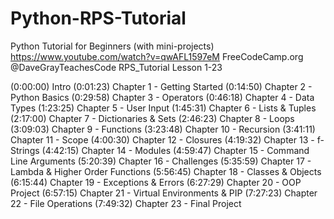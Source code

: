 # Python-RPS-Tutorial
Python Tutorial for Beginners (with mini-projects)
https://www.youtube.com/watch?v=qwAFL1597eM
FreeCodeCamp.org
@DaveGrayTeachesCode
RPS_Tutorial Lesson 1-23

(0:00:00) Intro 
(0:01:23) Chapter 1 - Getting Started
(0:14:50) Chapter 2 - Python Basics
(0:29:58) Chapter 3 - Operators 
(0:46:18) Chapter 4 - Data Types
(1:23:25) Chapter 5 - User Input 
(1:45:31) Chapter 6 - Lists & Tuples
(2:17:00) Chapter 7 - Dictionaries & Sets 
(2:46:23) Chapter 8 - Loops 
(3:09:03) Chapter 9 - Functions 
(3:23:48) Chapter 10 - Recursion
(3:41:11) Chapter 11 - Scope 
(4:00:30) Chapter 12 - Closures
(4:19:32) Chapter 13 - f-Strings
(4:42:15) Chapter 14 - Modules
(4:59:47) Chapter 15 - Command Line Arguments
(5:20:39) Chapter 16 - Challenges
(5:35:59) Chapter 17 - Lambda & Higher Order Functions
(5:56:45) Chapter 18 - Classes & Objects
(6:15:44) Chapter 19 - Exceptions & Errors
(6:27:29) Chapter 20 - OOP Project
(6:57:15) Chapter 21 - Virtual Environments & PIP
(7:27:23) Chapter 22 - File Operations
(7:49:32) Chapter 23 - Final Project